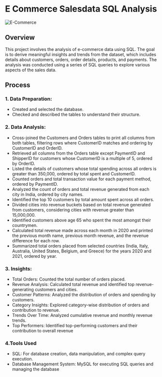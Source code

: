# E Commerce Salesdata SQL Analysis
![E-Commerce](https://leverageedu.com/blog/wp-content/uploads/2020/05/e-commerce-.jpg)

## Overview
This project involves the analysis of e-commerce data using SQL. The goal is to derive meaningful insights and trends from the dataset, which includes details about customers, orders, order details, products, and payments. The analysis was conducted using a series of SQL queries to explore various aspects of the sales data.

## Process

### 1. Data Preparation:
- Created and selected the database.
- Checked and described the tables to understand their structure.


### 2. Data Analysis:

- Cross-joined the Customers and Orders tables to print all columns from both tables, filtering rows where CustomerID matches and ordering by CustomerID and OrderID.
- Retrieved all columns from the Orders table except PaymentID and ShipperID for customers whose CustomerID is a multiple of 5, ordered by OrderID.
- Listed the details of customers whose total spending across all orders is greater than 350,000, ordered by total spent and CustomerID.
- Counted orders and total transaction value for each payment method, ordered by PaymentID.
- Analyzed the count of orders and total revenue generated from each city in India, ordered by city names.
- Identified the top 10 customers by total amount spent across all orders.
- Divided cities into revenue buckets based on total revenue generated from customers, considering cities with revenue greater than 15,000,000.
- Identified customers above age 65 who spent the most amongst their countrymen.
- Calculated total revenue made across each month in 2020 and printed the previous month name, previous month revenue, and the revenue difference for each row.
- Summarized total orders placed from selected countries (India, Italy, Australia, United States, Belgium, and Greece) for the years 2020 and 2021, ordered by year.

### 3. Insights:

- Total Orders: Counted the total number of orders placed.
- Revenue Analysis: Calculated total revenue and identified top revenue-generating customers and cities.
- Customer Patterns: Analyzed the distribution of orders and spending by customers.
- Category Insights: Explored category-wise distribution of orders and contribution to revenue.
- Trends Over Time: Analyzed cumulative revenue and monthly revenue trends.
- Top Performers: Identified top-performing customers and their contribution to overall revenue

### 4.Tools Used
- SQL: For database creation, data manipulation, and complex query execution.
- Database Management System: MySQL for executing SQL queries and managing the database

